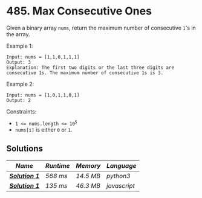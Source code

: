 # 485. Max Consecutive Ones

Given a binary array `nums`, return the maximum number of consecutive `1`'s in the array.

Example 1:

```
Input: nums = [1,1,0,1,1,1]
Output: 3
Explanation: The first two digits or the last three digits are consecutive 1s. The maximum number of consecutive 1s is 3.
```

Example 2:

```
Input: nums = [1,0,1,1,0,1]
Output: 2
```

Constraints:

-   <code>1 <= nums.length <= 10<sup>5</sup></code>
-   `nums[i]` is either `0` or `1`.

## Solutions

| _Name_                                                                                                              | _Runtime_ | _Memory_  | _Language_   |
| ------------------------------------------------------------------------------------------------------------------- | --------- | --------- | ------------ |
| **_[Solution 1](https://github.com/Razeen-Shaikh/leetcode/tree/main/solutions/max-consecutive-ones/solution1.py)_** | _568 ms_  | _14.5 MB_ | _python3_    |
| **_[Solution 1](https://github.com/Razeen-Shaikh/leetcode/tree/main/solutions/max-consecutive-ones/solution1.js)_** | _135 ms_  | _46.3 MB_ | _javascript_ |
